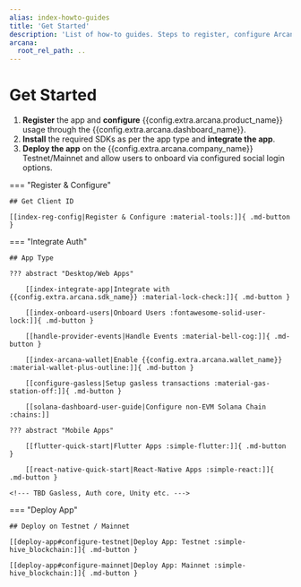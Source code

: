 ```yaml
---
alias: index-howto-guides
title: 'Get Started'
description: 'List of how-to guides. Steps to register, configure Arcana Auth usage with the dashboard, integrate app, onboard users, perform Web3 wallet ops and sign blockchain transactions.'
arcana:
  root_rel_path: ..
---
```


# Get Started

1. **Register** the app and **configure** {{config.extra.arcana.product_name}} usage through the {{config.extra.arcana.dashboard_name}}.
2. **Install** the required SDKs as per the app type and **integrate the app**.
3. **Deploy the app** on the {{config.extra.arcana.company_name}} Testnet/Mainnet and allow users to onboard via configured social login options.

=== "Register & Configure"

    ## Get Client ID

    [[index-reg-config|Register & Configure :material-tools:]]{ .md-button }

=== "Integrate Auth"

    ## App Type

    ??? abstract "Desktop/Web Apps"

        [[index-integrate-app|Integrate with {{config.extra.arcana.sdk_name}} :material-lock-check:]]{ .md-button }

        [[index-onboard-users|Onboard Users :fontawesome-solid-user-lock:]]{ .md-button }

        [[handle-provider-events|Handle Events :material-bell-cog:]]{ .md-button }

        [[index-arcana-wallet|Enable {{config.extra.arcana.wallet_name}} :material-wallet-plus-outline:]]{ .md-button }

        [[configure-gasless|Setup gasless transactions :material-gas-station-off:]]{ .md-button }

        [[solana-dashboard-user-guide|Configure non-EVM Solana Chain :chains:]]

    ??? abstract "Mobile Apps"

        [[flutter-quick-start|Flutter Apps :simple-flutter:]]{ .md-button }

        [[react-native-quick-start|React-Native Apps :simple-react:]]{ .md-button }

    <!--- TBD Gasless, Auth core, Unity etc. --->

=== "Deploy App"

    ## Deploy on Testnet / Mainnet

    [[deploy-app#configure-testnet|Deploy App: Testnet :simple-hive_blockchain:]]{ .md-button }

    [[deploy-app#configure-mainnet|Deploy App: Mainnet :simple-hive_blockchain:]]{ .md-button }